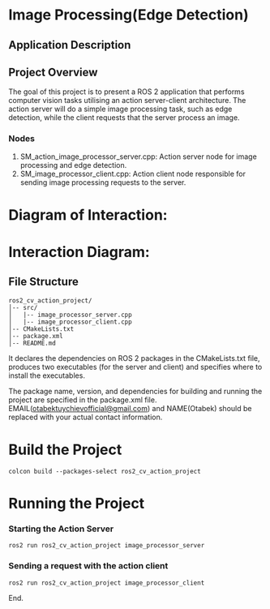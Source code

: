 # Image Processing(Edge Detection)
## Application Description
## Project Overview
The goal of this project is to present a ROS 2 application that performs computer vision tasks utilising an action server-client architecture. The action server will do a simple image processing task, such as edge detection, while the client requests that the server process an image.

### Nodes
1. SM_action_image_processor_server.cpp: Action server node for image processing and edge detection.
2. SM_image_processor_client.cpp: Action client node responsible for sending image processing requests to the server.
# Diagram of Interaction:

# Interaction Diagram:


## File Structure
```
ros2_cv_action_project/
│-- src/
│   |-- image_processor_server.cpp
│   |-- image_processor_client.cpp
│-- CMakeLists.txt
│-- package.xml
│-- README.md
```
It declares the dependencies on ROS 2 packages in the CMakeLists.txt file, produces two executables (for the server and client) and specifies where to install the executables.

The package name, version, and dependencies for building and running the project are specified in the package.xml file. EMAIL(otabektuychievofficial@gmail.com) and NAME(Otabek) should be replaced with your actual contact information.

# Build the Project
```
colcon build --packages-select ros2_cv_action_project
```
# Running the Project
### Starting the Action Server
```
ros2 run ros2_cv_action_project image_processor_server
```
### Sending a request with the action client
```
ros2 run ros2_cv_action_project image_processor_client
```
End.

